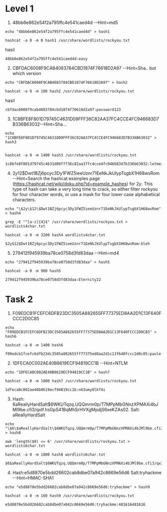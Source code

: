 # Level 1

1. 48bb6e862e54f2a795ffc4e541caed4d --Hint=md5

```shell
echo "48bb6e862e54f2a795ffc4e541caed4d" > hash1

hashcat -a 0 -m 0 hash1 /usr/share/wordlists/rockyou.txt
```

hasil

```shell
48bb6e862e54f2a795ffc4e541caed4d:easy
```

2. CBFDAC6008F9CAB4083784CBD1874F76618D2A97 --Hint=Sha.. but which version

```shell
echo "CBFDAC6008F9CAB4083784CBD1874F76618D2A97" > hash2

hashcat -a 0 -m 100 hash2 /usr/share/wordlists/rockyou.txt
```

hasil

```shell
cbfdac6008f9cab4083784cbd1874f76618d2a97:password123
```

3. 1C8BFE8F801D79745C4631D09FFF36C82AA37FC4CCE4FC946683D7B336B63032--Hint=Sha...

```shell
echo "1C8BFE8F801D79745C4631D09FFF36C82AA37FC4CCE4FC946683D7B336B63032" > hash3


hashcat -a 0 -m 1400 hash3 /usr/share/wordlists/rockyou.txt
```


```shell
1c8bfe8f801d79745c4631d09fff36c82aa37fc4cce4fc946683d7b336b63032:letmein
```

4. $2y$12$Dwt1BZj6pcyc3Dy1FWZ5ieeUznr71EeNkJkUlypTsgbX1H68wsRom --Hint=Search the hashcat examples page (https://hashcat.net/wiki/doku.php?id=example_hashes) for $2y$. This type of hash can take a very long time to crack, so either filter rockyou for four character words, or use a mask for four lower case alphabetical characters.

```shell
echo "\$2y\$12\$Dwt1BZj6pcyc3Dy1FWZ5ieeUznr71EeNkJkUlypTsgbX1H68wsRom" > hash4

grep -E "^[a-z]{4}$" /usr/share/wordlists/rockyou.txt > wordlists4char.txt

hashcat -a 0 -m 3200 hash4 wordlists4char.txt
```

```
$2y$12$Dwt1BZj6pcyc3Dy1FWZ5ieeUznr71EeNkJkUlypTsgbX1H68wsRom:bleh
```

5. 279412f945939ba78ce0758d3fd83daa --Hint=md4

```shell
echo "279412f945939ba78ce0758d3fd83daa" > hash5

hashcat -a 0 -m 900 hash5
```

```
279412f945939ba78ce0758d3fd83daa:Eternity22
```



# Task 2

1. F09EDCB1FCEFC6DFB23DC3505A882655FF77375ED8AA2D1C13F640FCCC2D0C85

```shell
echo "F09EDCB1FCEFC6DFB23DC3505A882655FF77375ED8AA2D1C13F640FCCC2D0C85" > hash6

hashcat -a 0 -m 1400 hash6
```

```shell
f09edcb1fcefc6dfb23dc3505a882655ff77375ed8aa2d1c13f640fccc2d0c85:paule
```

2. 1DFECA0C002AE40B8619ECF94819CC1B --Hint=NTLM


```shell
echo "1DFECA0C002AE40B8619ECF94819CC1B" > hash7

hashcat -a 0 -m 1000 hash7 /usr/share/wordlists/rockyou.txt
```


```shell
1dfeca0c002ae40b8619ecf94819cc1b:n63umy8lkf4i
```

3. Hash: $6$aReallyHardSalt$6WKUTqzq.UQQmrm0p/T7MPpMbGNnzXPMAXi4bJMl9be.cfi3/qxIf.hsGpS41BqMhSrHVXgMpdjS6xeKZAs02. Salt: aReallyHardSalt

```shell
echo "\$6\$aReallyHardSalt\$6WKUTqzq.UQQmrm0p/T7MPpMbGNnzXPMAXi4bJMl9be.cfi3/qxIf.hsGpS41BqMhSrHVXgMpdjS6xeKZAs02."  > hash8

awk 'length($0) <= 6' /usr/share/wordlists/rockyou.txt > wordlists6char.txt

hashcat -a 0 -m 1800 hash8 wordlists6char.txt
```

```
$6$aReallyHardSalt$6WKUTqzq.UQQmrm0p/T7MPpMbGNnzXPMAXi4bJMl9be.cfi3/qxIf.hsGpS41BqMhSrHVXgMpdjS6xeKZAs02.:waka99
```

4. Hash:e5d8870e5bdd26602cab8dbe07a942c8669e56d6 Salt:tryhackme --Hint=HMAC-SHA1

```shell
echo "e5d8870e5bdd26602cab8dbe07a942c8669e56d6:tryhackme" > hash9

hashcat -a 0 -m 160 hash9 /usr/share/wordlists/rockyou.txt
```

```
e5d8870e5bdd26602cab8dbe07a942c8669e56d6:tryhackme:481616481616
```
